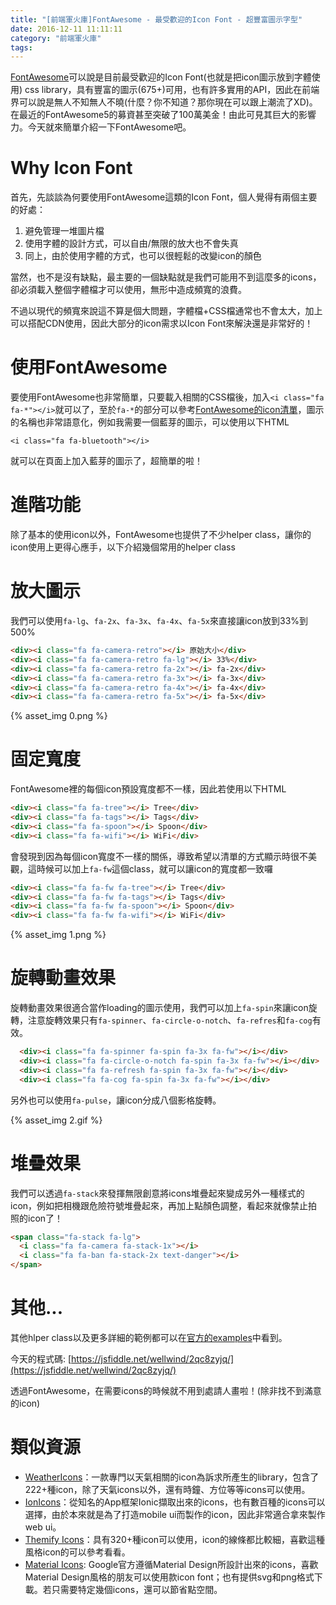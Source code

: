 ```yaml
---
title: "[前端軍火庫]FontAwesome - 最受歡迎的Icon Font - 超豐富圖示字型"
date: 2016-12-11 11:11:11
category: "前端軍火庫"
tags:
---
```

[FontAwesome](http://fontawesome.io/)可以說是目前最受歡迎的Icon Font(也就是把icon圖示放到字體使用) css library，具有豐富的圖示(675+)可用，也有許多實用的API，因此在前端界可以說是無人不知無人不曉(什麼？你不知道？那你現在可以跟上潮流了XD)。在最近的FontAwesome5的募資甚至突破了100萬美金！由此可見其巨大的影響力。今天就來簡單介紹一下FontAwesome吧。

<!-- more -->

# Why Icon Font

首先，先談談為何要使用FontAwesome這類的Icon Font，個人覺得有兩個主要的好處：

1.  避免管理一堆圖片檔
2.  使用字體的設計方式，可以自由/無限的放大也不會失真
3.  同上，由於使用字體的方式，也可以很輕鬆的改變icon的顏色

當然，也不是沒有缺點，最主要的一個缺點就是我們可能用不到這麼多的icons，卻必須載入整個字體檔才可以使用，無形中造成頻寬的浪費。

不過以現代的頻寬來說這不算是個大問題，字體檔+CSS檔通常也不會太大，加上可以搭配CDN使用，因此大部分的icon需求以Icon Font來解決還是非常好的！

# 使用FontAwesome

要使用FontAwesome也非常簡單，只要載入相關的CSS檔後，加入`<i class="fa fa-*"></i>`就可以了，至於`fa-*`的部分可以參考[FontAwesome的icon清單](http://fontawesome.io/icons/)，圖示的名稱也非常語意化，例如我需要一個藍芽的圖示，可以使用以下HTML

```
<i class="fa fa-bluetooth"></i>
```

就可以在頁面上加入藍芽的圖示了，超簡單的啦！

# 進階功能

除了基本的使用icon以外，FontAwesome也提供了不少helper class，讓你的icon使用上更得心應手，以下介紹幾個常用的helper class

# 放大圖示

我們可以使用`fa-lg`、`fa-2x`、`fa-3x`、`fa-4x`、`fa-5x`來直接讓icon放到33%到500%

```html
<div><i class="fa fa-camera-retro"></i> 原始大小</div>
<div><i class="fa fa-camera-retro fa-lg"></i> 33%</div>
<div><i class="fa fa-camera-retro fa-2x"></i> fa-2x</div>
<div><i class="fa fa-camera-retro fa-3x"></i> fa-3x</div>
<div><i class="fa fa-camera-retro fa-4x"></i> fa-4x</div>
<div><i class="fa fa-camera-retro fa-5x"></i> fa-5x</div>
```

{% asset_img 0.png %}

# 固定寬度

FontAwesome裡的每個icon預設寬度都不一樣，因此若使用以下HTML

```html
<div><i class="fa fa-tree"></i> Tree</div>
<div><i class="fa fa-tags"></i> Tags</div>
<div><i class="fa fa-spoon"></i> Spoon</div>
<div><i class="fa fa-wifi"></i> WiFi</div>
```

會發現到因為每個icon寬度不一樣的關係，導致希望以清單的方式顯示時很不美觀，這時候可以加上`fa-fw`這個class，就可以讓icon的寬度都一致囉

```html
<div><i class="fa fa-fw fa-tree"></i> Tree</div>
<div><i class="fa fa-fw fa-tags"></i> Tags</div>
<div><i class="fa fa-fw fa-spoon"></i> Spoon</div>
<div><i class="fa fa-fw fa-wifi"></i> WiFi</div>
```

{% asset_img 1.png %}

# 旋轉動畫效果

旋轉動畫效果很適合當作loading的圖示使用，我們可以加上`fa-spin`來讓icon旋轉，注意旋轉效果只有`fa-spinner`、`fa-circle-o-notch`、`fa-refres`和`fa-cog`有效。

```html
  <div><i class="fa fa-spinner fa-spin fa-3x fa-fw"></i></div>
  <div><i class="fa fa-circle-o-notch fa-spin fa-3x fa-fw"></i></div>
  <div><i class="fa fa-refresh fa-spin fa-3x fa-fw"></i></div>
  <div><i class="fa fa-cog fa-spin fa-3x fa-fw"></i></div>
```

另外也可以使用`fa-pulse`，讓icon分成八個影格旋轉。

{% asset_img 2.gif %}

# 堆疊效果

我們可以透過`fa-stack`來發揮無限創意將icons堆疊起來變成另外一種樣式的icon，例如把相機跟危險符號堆疊起來，再加上點顏色調整，看起來就像禁止拍照的icon了！

```html
<span class="fa-stack fa-lg">
  <i class="fa fa-camera fa-stack-1x"></i>
  <i class="fa fa-ban fa-stack-2x text-danger"></i>
</span>
```

# 其他...

其他hlper class以及更多詳細的範例都可以在[官方的examples](http://fontawesome.io/examples/)中看到。

今天的程式碼: [https://jsfiddle.net/wellwind/2qc8zyjq/](https://jsfiddle.net/wellwind/2qc8zyjq/)

透過FontAwesome，在需要icons的時候就不用到處請人畫啦！(除非找不到滿意的icon)

# 類似資源

*   [WeatherIcons](https://erikflowers.github.io/weather-icons/)：一款專門以天氣相關的icon為訴求所產生的library，包含了222+種icon，除了天氣icons以外，還有時鐘、方位等等icons可以使用。
*   [IonIcons](http://ionicons.com/)：從知名的App框架Ionic擷取出來的icons，也有數百種的icons可以選擇，由於本來就是為了打造mobile ui而製作的icon，因此非常適合拿來製作web ui。
*   [Themify Icons](https://themify.me/themify-icons)：具有320+種icon可以使用，icon的線條都比較細，喜歡這種風格icon的可以參考看看。
*   [Material Icons](https://material.io/icons/): Google官方遵循Material Design所設計出來的icons，喜歡Material Design風格的朋友可以使用款icon font；也有提供svg和png格式下載。若只需要特定幾個icons，還可以節省點空間。